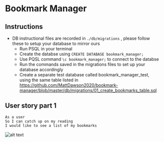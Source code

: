 # Bookmark Manager

Instructions
-------
* DB instructional files are recorded in `./db/migrations` , please follow these to setup your database to mirror ours 
  * Run PSQL in your terminal
  * Create the databse using `CREATE DATABASE bookmark_manager;`
  * Use PQSL command `\c bookmark_manager;` to connect to the databse 
  * Run the commands saved in the migrations files to set up your database accordingly   
  * Create a separate test database called bookmark_manager_test, using the same table listed in https://github.com/MattDawson2020/bookmark-manager/blob/master/db/migrations/01_create_bookmarks_table.sql

User story part 1
----

```
As a user 
So I can catch up on my reading 
I would like to see a list of my bookmarks
```

![alt text](https://github.com/kerrimcm/bookmark-manager/blob/master/Images/Screenshot%202021-04-19%20at%2014.28.03.png)

